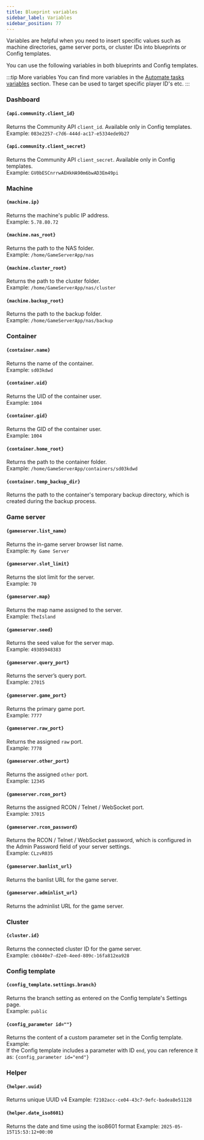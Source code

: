 ```yaml
---
title: Blueprint variables
sidebar_label: Variables
sidebar_position: 77
---
```


Variables are helpful when you need to insert specific values such as machine directories, game server ports, or cluster IDs into blueprints or Config templates.

You can use the following variables in both blueprints and Config templates.

:::tip More variables
You can find more variables in the [Automate tasks variables](/dashboard/automate_tasks/variables) section. These can be used to target specific player ID's etc.
:::

### Dashboard

#### `{api.community.client_id}`

Returns the Community API `client_id`. Available only in Config templates.  
Example: `083e2257-c7d6-444d-ac17-e5334ede9b27`

#### `{api.community.client_secret}`

Returns the Community API `client_secret`. Available only in Config templates.  
Example: `GV0bESCnrrwAEHkHA90m6bwAD3Em49pi`

### Machine

#### `{machine.ip}`

Returns the machine's public IP address.  
Example: `5.78.80.72`

#### `{machine.nas_root}`

Returns the path to the NAS folder.  
Example: `/home/GameServerApp/nas`

#### `{machine.cluster_root}`

Returns the path to the cluster folder.  
Example: `/home/GameServerApp/nas/cluster`

#### `{machine.backup_root}`

Returns the path to the backup folder.  
Example: `/home/GameServerApp/nas/backup`

### Container

#### `{container.name}`

Returns the name of the container.  
Example: `sd03kdwd`

#### `{container.uid}`

Returns the UID of the container user.  
Example: `1004`

#### `{container.gid}`

Returns the GID of the container user.  
Example: `1004`

#### `{container.home_root}`

Returns the path to the container folder.  
Example: `/home/GameServerApp/containers/sd03kdwd`

#### `{container.temp_backup_dir}`

Returns the path to the container's temporary backup directory, which is created during the backup process.

### Game server

#### `{gameserver.list_name}`

Returns the in-game server browser list name.  
Example: `My Game Server`

#### `{gameserver.slot_limit}`

Returns the slot limit for the server.  
Example: `70`

#### `{gameserver.map}`

Returns the map name assigned to the server.  
Example: `TheIsland`

#### `{gameserver.seed}`

Returns the seed value for the server map.  
Example: `49385948383`

#### `{gameserver.query_port}`

Returns the server’s query port.  
Example: `27015`

#### `{gameserver.game_port}`

Returns the primary game port.  
Example: `7777`

#### `{gameserver.raw_port}`

Returns the assigned `raw` port.  
Example: `7778`

#### `{gameserver.other_port}`

Returns the assigned `other` port.  
Example: `12345`

#### `{gameserver.rcon_port}`

Returns the assigned RCON / Telnet / WebSocket port.  
Example: `37015`

#### `{gameserver.rcon_password}`

Returns the RCON / Telnet / WebSocket password, which is configured in the Admin Password field of your server settings.  
Example: `CLzvR035`

#### `{gameserver.banlist_url}`

Returns the banlist URL for the game server.

#### `{gameserver.adminlist_url}`

Returns the adminlist URL for the game server.

### Cluster

#### `{cluster.id}`

Returns the connected cluster ID for the game server.  
Example: `cb0440e7-d2e0-4eed-809c-16fa812ea928`

### Config template

#### `{config_template.settings.branch}`

Returns the branch setting as entered on the Config template's Settings page.  
Example: `public`

#### `{config_parameter id=""}`

Returns the content of a custom parameter set in the Config template.  
Example:  
If the Config template includes a parameter with ID `end`, you can reference it as: `{config_parameter id="end"}
`

### Helper

#### `{helper.uuid}`

Returns unique UUID v4
Example: `f2102acc-ce04-43c7-9efc-badea8e51128`

#### `{helper.date_iso8601}`

Returns the date and time using the iso8601 format
Example: `2025-05-15T15:53:12+00:00`
